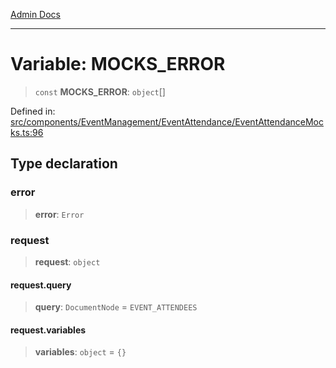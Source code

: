 [Admin Docs](/)

***

# Variable: MOCKS\_ERROR

> `const` **MOCKS\_ERROR**: `object`[]

Defined in: [src/components/EventManagement/EventAttendance/EventAttendanceMocks.ts:96](https://github.com/PalisadoesFoundation/talawa-admin/blob/main/src/components/EventManagement/EventAttendance/EventAttendanceMocks.ts#L96)

## Type declaration

### error

> **error**: `Error`

### request

> **request**: `object`

#### request.query

> **query**: `DocumentNode` = `EVENT_ATTENDEES`

#### request.variables

> **variables**: `object` = `{}`
